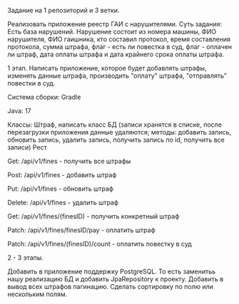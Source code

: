 Задание на 1 репозиторий и 3 ветки.

Реализовать приложение реестр ГАИ с нарушителями.
Суть задания: Есть база нарушений. Нарушение состоит из номера машины, ФИО нарушителя, ФИО гаишника, кто составил протокол, 
время составления протокола, сумма штрафа, флаг - есть ли повестка в суд, флаг - оплачен ли штраф, дата оплаты штрафа и дата крайнего срока оплаты штрафа.

1 этап. 
Написать приложение, которое будет добавлять штрафы, изменять данные штрафа, производить "оплату" штрафа, "отправлять" повестки в суд.

Система сборки: Gradle

Java: 17

Классы: 
Штраф, написать класс БД (записи хранятся в списке, после перезагрузки приложения данные удаляются;
методы: добавить запись, обновить запись, удалить запись, получить запись по id, получить все записи)
Рест

Get: /api/v1/fines - получить все штрафы

Post: /api/v1/fines - добавить штраф

Put: /api/v1/fines - обновить штраф 

Delete: /api/v1/fines - удалить штраф

Get: /api/v1/fines/(finesID) - получить конкретный штраф

Patch: /api/v1/fines/finesID/pay - оплатить штраф

Patch: /api/v1/fines/(finesID)/count - оплатить повестку в суд 


2 - 3 этапы.

Добавить в приложение поддержку PostgreSQL. То есть заменитьь нашу реализацию БД и добавить JpaRepository к проекту.
Добавить в вывод всех штрафов пагинацию.
Сделать сортировку по полю или нескольким полям.
